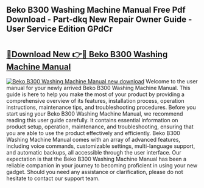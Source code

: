 ## Beko B300 Washing Machine Manual Free Pdf Download - Part-dkq New Repair Owner Guide - User Service Edition GPdCr

# <h2><a href="http://cf27441.oget.top/?id=Beko+B300+Washing+Machine+Manual">🔗Download New 👉🔴 Beko B300 Washing Machine Manual</a></h2>

[![Beko B300 Washing Machine Manual new download](https://i.imgur.com/5g1atiW.png)](http://cf27441.oget.top/?id=Beko+B300+Washing+Machine+Manual)
Welcome to the user manual for your newly arrived Beko B300 Washing Machine Manual. This guide is here to help you make the most of your product by providing a comprehensive overview of its features, installation process, operation instructions, maintenance tips, and troubleshooting procedures. Before you start using your Beko B300 Washing Machine Manual, we recommend reading this user guide carefully. It contains essential information on product setup, operation, maintenance, and troubleshooting, ensuring that you are able to use the product effectively and efficiently. Beko B300 Washing Machine Manual comes with an array of advanced features, including voice commands, customizable settings, multi-language support, and automatic backups, all accessible through the user interface. Our expectation is that the Beko B300 Washing Machine Manual has been a reliable companion in your journey to becoming proficient in using your new gadget. Should you need any assistance or clarification, please do not hesitate to contact our support team.
